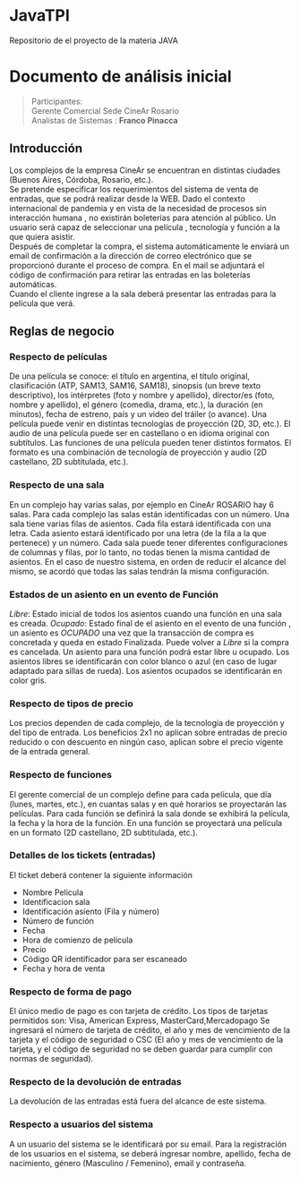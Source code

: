 # JavaTPI
Repositorio de el proyecto de la materia JAVA 
# Documento de análisis inicial
> Participantes: <br>
Gerente Comercial Sede CineAr Rosario <br>
Analistas de Sistemas : **Franco Pinacca**

## **Introducción**
Los complejos de la empresa CineAr se encuentran en distintas ciudades (Buenos Aires, Córdoba, Rosario, etc.). <br>
Se pretende especificar los requerimientos del sistema de venta de entradas, que se podrá realizar desde la WEB. Dado el contexto
internacional de pandemia y en vista de la necesidad de procesos sin interacción humana , no existirán boleterías para atención al público.
Un usuario será capaz de seleccionar una película , tecnología y función a la que quiera asistir. <br>
Después de completar la compra, el sistema automáticamente le enviará un email de confirmación a la dirección de correo electrónico que se
proporcionó durante el proceso de compra. En el mail se adjuntará el código de confirmación para retirar las entradas en las boleterías
automáticas. <br>
Cuando el cliente ingrese a la sala deberá presentar las entradas para la película que verá.



## **Reglas de negocio**
### **Respecto de películas**
De una película se conoce: el título en argentina, el título original, clasificación (ATP, SAM13, SAM16, SAM18), sinopsis (un breve texto
descriptivo), los intérpretes (foto y nombre y apellido), director/es (foto, nombre y apellido), el género (comedia, drama, etc.), la duración (en
minutos), fecha de estreno, país y un video del tráiler (o avance). Una película puede venir en distintas tecnologías de proyección (2D, 3D, etc.).
El audio de una película puede ser en castellano o en idioma original con subtítulos. Las funciones de una película pueden tener distintos
formatos. El formato es una combinación de tecnología de proyección y audio (2D castellano, 2D subtitulada, etc.).
### **Respecto de una sala**
En un complejo hay varias salas, por ejemplo en CineAr ROSARIO hay 6 salas. Para cada complejo las salas están identificadas con un número.
Una sala tiene varias filas de asientos. Cada fila estará identificada con una letra. Cada asiento estará identificado por una letra (de la fila a la que
pertenece) y un número. Cada sala puede tener diferentes configuraciones de columnas y filas, por lo tanto, no todas tienen la misma cantidad de
asientos. En el caso de nuestro sistema, en orden de reducir el alcance del mismo, se acordó que todas las salas tendrán la misma
configuración.
### **Estados de un asiento en un evento de Función**
_Libre_: Estado inicial de todos los asientos cuando una función en una sala es creada.
_Ocupado_: Estado final de el asiento en el evento de una función , un asiento es _OCUPADO_ una vez que la transacción de compra es concretada y
queda en estado Finalizada. Puede volver a _Libre_ si la compra es cancelada.
Un asiento para una función podrá estar libre u ocupado. Los asientos libres se identificarán con color blanco o azul (en caso de lugar adaptado
para sillas de rueda). Los asientos ocupados se identificarán en color gris.
### **Respecto de tipos de precio**
Los precios dependen de cada complejo, de la tecnología de proyección y del tipo de entrada. Los beneficios 2x1 no aplican sobre entradas de
precio reducido o con descuento en ningún caso, aplican sobre el precio vigente de la entrada general.
### **Respecto de funciones**
El gerente comercial de un complejo define para cada película, que día (lunes, martes, etc.), en cuantas salas y en qué horarios se proyectarán las películas.
Para cada función se definirá la sala donde se exhibirá la película, la fecha y la hora de la función. En una función se proyectará una película en un formato (2D
castellano, 2D subtitulada, etc.).

### **Detalles de los tickets (entradas)**
El ticket deberá contener la siguiente información
* Nombre Pelicula
* Identificacion sala
* Identificación asiento (Fila y número)
* Número de función
* Fecha
* Hora de comienzo de película
* Precio
* Código QR identificador para ser escaneado
* Fecha y hora de venta
### **Respecto de forma de pago**
El único medio de pago es con tarjeta de crédito. Los tipos de tarjetas permitidos son: Visa, American Express, MasterCard,Mercadopago
Se ingresará el número de tarjeta de crédito, el año y mes de vencimiento de la tarjeta y el código de seguridad o CSC (El año y mes de vencimiento de la
tarjeta, y el código de seguridad no se deben guardar para cumplir con normas de seguridad).
### **Respecto de la devolución de entradas**
La devolución de las entradas está fuera del alcance de este sistema.
### **Respecto a usuarios del sistema**
A un usuario del sistema se le identificará por su email. Para la registración de los usuarios en el sistema, se deberá ingresar nombre, apellido, fecha de
nacimiento, género (Masculino / Femenino), email y contraseña.